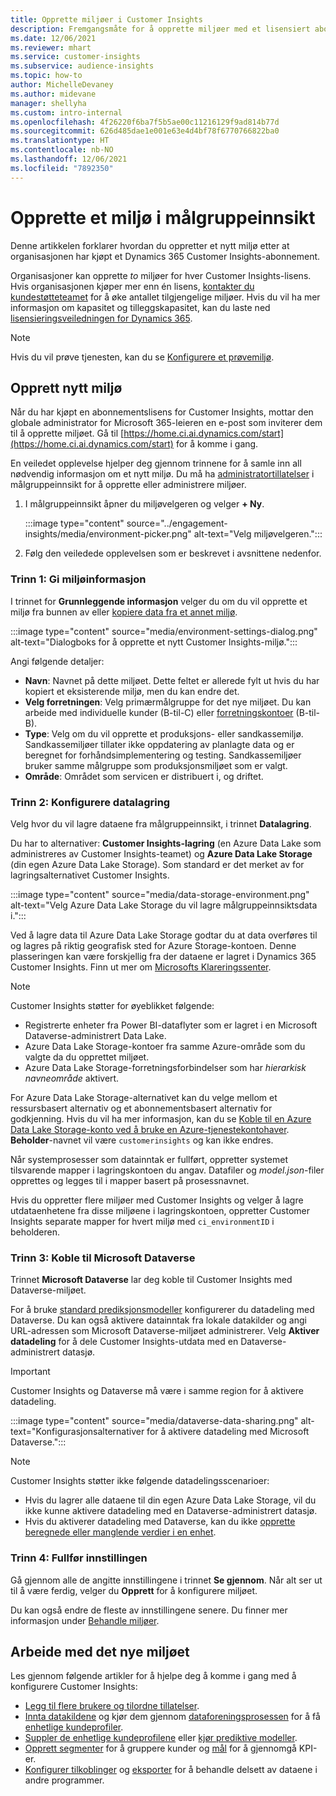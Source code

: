 ```yaml
---
title: Opprette miljøer i Customer Insights
description: Fremgangsmåte for å opprette miljøer med et lisensiert abonnement for Dynamics 365 Customer Insights.
ms.date: 12/06/2021
ms.reviewer: mhart
ms.service: customer-insights
ms.subservice: audience-insights
ms.topic: how-to
author: MichelleDevaney
ms.author: midevane
manager: shellyha
ms.custom: intro-internal
ms.openlocfilehash: 4f26220f6ba7f5b5ae00c11216129f9ad814b77d
ms.sourcegitcommit: 626d485dae1e001e63e4d4bf78f6770766822ba0
ms.translationtype: HT
ms.contentlocale: nb-NO
ms.lasthandoff: 12/06/2021
ms.locfileid: "7892350"
---
```

# <a name="create-an-environment-in-audience-insights"></a>Opprette et miljø i målgruppeinnsikt

Denne artikkelen forklarer hvordan du oppretter et nytt miljø etter at organisasjonen har kjøpt et Dynamics 365 Customer Insights-abonnement. 

Organisasjoner kan opprette *to* miljøer for hver Customer Insights-lisens. Hvis organisasjonen kjøper mer enn én lisens, [kontakter du kundestøtteteamet](https://go.microsoft.com/fwlink/?linkid=2079641) for å øke antallet tilgjengelige miljøer. Hvis du vil ha mer informasjon om kapasitet og tilleggskapasitet, kan du laste ned [lisensieringsveiledningen for Dynamics 365](https://go.microsoft.com/fwlink/?LinkId=866544).

> [!NOTE]
> Hvis du vil prøve tjenesten, kan du se [Konfigurere et prøvemiljø](../trial-signup.md).

## <a name="create-a-new-environment"></a>Opprett nytt miljø

Når du har kjøpt en abonnementslisens for Customer Insights, mottar den globale administrator for Microsoft 365-leieren en e-post som inviterer dem til å opprette miljøet. Gå til [https://home.ci.ai.dynamics.com/start](https://home.ci.ai.dynamics.com/start) for å komme i gang. 

En veiledet opplevelse hjelper deg gjennom trinnene for å samle inn all nødvendig informasjon om et nytt miljø. Du må ha [administratortillatelser](permissions.md) i målgruppeinnsikt for å opprette eller administrere miljøer.

1. I målgruppeinnsikt åpner du miljøvelgeren og velger **+ Ny**.
  
   :::image type="content" source="../engagement-insights/media/environment-picker.png" alt-text="Velg miljøvelgeren.":::

1. Følg den veiledede opplevelsen som er beskrevet i avsnittene nedenfor.

### <a name="step-1-provide-environment-information"></a>Trinn 1: Gi miljøinformasjon

I trinnet for **Grunnleggende informasjon** velger du om du vil opprette et miljø fra bunnen av eller [kopiere data fra et annet miljø](manage-environments.md#copy-the-environment-configuration).

   :::image type="content" source="media/environment-settings-dialog.png" alt-text="Dialogboks for å opprette et nytt Customer Insights-miljø.":::

Angi følgende detaljer:
   - **Navn**: Navnet på dette miljøet. Dette feltet er allerede fylt ut hvis du har kopiert et eksisterende miljø, men du kan endre det.
   - **Velg forretningen**: Velg primærmålgruppe for det nye miljøet. Du kan arbeide med individuelle kunder (B-til-C) eller [forretningskontoer](work-with-business-accounts.md) (B-til-B).
   - **Type**: Velg om du vil opprette et produksjons- eller sandkassemiljø. Sandkassemiljøer tillater ikke oppdatering av planlagte data og er beregnet for forhåndsimplementering og testing. Sandkassemiljøer bruker samme målgruppe som produksjonsmiljøet som er valgt.
   - **Område**: Området som servicen er distribuert i, og driftet.

### <a name="step-2-configure-data-storage"></a>Trinn 2: Konfigurere datalagring

Velg hvor du vil lagre dataene fra målgruppeinnsikt, i trinnet **Datalagring**.

Du har to alternativer: **Customer Insights-lagring** (en Azure Data Lake som administreres av Customer Insights-teamet) og **Azure Data Lake Storage** (din egen Azure Data Lake Storage). Som standard er det merket av for lagringsalternativet Customer Insights.

:::image type="content" source="media/data-storage-environment.png" alt-text="Velg Azure Data Lake Storage du vil lagre målgruppeinnsiktsdata i.":::

Ved å lagre data til Azure Data Lake Storage godtar du at data overføres til og lagres på riktig geografisk sted for Azure Storage-kontoen. Denne plasseringen kan være forskjellig fra der dataene er lagret i Dynamics 365 Customer Insights. Finn ut mer om [Microsofts Klareringssenter](https://www.microsoft.com/trust-center).

> [!NOTE]
> Customer Insights støtter for øyeblikket følgende:
> - Registrerte enheter fra Power BI-dataflyter som er lagret i en Microsoft Dataverse-administrert Data Lake.  
> - Azure Data Lake Storage-kontoer fra samme Azure-område som du valgte da du opprettet miljøet.
> - Azure Data Lake Storage-forretningsforbindelser som har *hierarkisk navneområde* aktivert.

For Azure Data Lake Storage-alternativet kan du velge mellom et ressursbasert alternativ og et abonnementsbasert alternativ for godkjenning. Hvis du vil ha mer informasjon, kan du se [Koble til en Azure Data Lake Storage-konto ved å bruke en Azure-tjenestekontohaver](connect-service-principal.md). **Beholder**-navnet vil være `customerinsights` og kan ikke endres.

Når systemprosesser som datainntak er fullført, oppretter systemet tilsvarende mapper i lagringskontoen du angav. Datafiler og *model.json*-filer opprettes og legges til i mapper basert på prosessnavnet.

Hvis du oppretter flere miljøer med Customer Insights og velger å lagre utdataenhetene fra disse miljøene i lagringskontoen, oppretter Customer Insights separate mapper for hvert miljø med `ci_environmentID` i beholderen.

### <a name="step-3-connect-to-microsoft-dataverse"></a>Trinn 3: Koble til Microsoft Dataverse
   
Trinnet **Microsoft Dataverse** lar deg koble til Customer Insights med Dataverse-miljøet.

For å bruke [standard prediksjonsmodeller](predictions-overview.md#out-of-box-models) konfigurerer du datadeling med Dataverse. Du kan også aktivere datainntak fra lokale datakilder og angi URL-adressen som Microsoft Dataverse-miljøet administrerer. Velg **Aktiver datadeling** for å dele Customer Insights-utdata med en Dataverse-administrert datasjø.

> [!IMPORTANT]
> Customer Insights og Dataverse må være i samme region for å aktivere datadeling.

:::image type="content" source="media/dataverse-data-sharing.png" alt-text="Konfigurasjonsalternativer for å aktivere datadeling med Microsoft Dataverse.":::

> [!NOTE]
> Customer Insights støtter ikke følgende datadelingsscenarioer:
> - Hvis du lagrer alle dataene til din egen Azure Data Lake Storage, vil du ikke kunne aktivere datadeling med en Dataverse-administrert datasjø.
> - Hvis du aktiverer datadeling med Dataverse, kan du ikke [opprette beregnede eller manglende verdier i en enhet](predictions.md).

### <a name="step-4-finalize-the-settings"></a>Trinn 4: Fullfør innstillingen

Gå gjennom alle de angitte innstillingene i trinnet **Se gjennom**. Når alt ser ut til å være ferdig, velger du **Opprett** for å konfigurere miljøet. 

Du kan også endre de fleste av innstillingene senere. Du finner mer informasjon under [Behandle miljøer](manage-environments.md).

## <a name="work-with-your-new-environment"></a>Arbeide med det nye miljøet

Les gjennom følgende artikler for å hjelpe deg å komme i gang med å konfigurere Customer Insights: 

- [Legg til flere brukere og tilordne tillatelser](permissions.md).
- [Innta datakildene](data-sources.md) og kjør dem gjennom [dataforeningsprosessen](data-unification.md) for å få [enhetlige kundeprofiler](customer-profiles.md).
- [Suppler de enhetlige kundeprofilene](enrichment-hub.md) eller [kjør prediktive modeller](predictions-overview.md).
- [Opprett segmenter](segments.md) for å gruppere kunder og [mål](measures.md) for å gjennomgå KPI-er.
- [Konfigurer tilkoblinger](connections.md) og [eksporter](export-destinations.md) for å behandle delsett av dataene i andre programmer.
